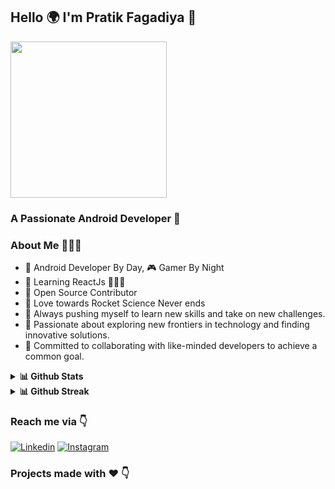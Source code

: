 ## Hello 🌍 I'm Pratik Fagadiya 👋

<a href="https://stackoverflow.com/users/story/12833551"><img src="https://github-readme-stackoverflow.vercel.app/?userID=12833551&theme=dark" height="250"></a>

### A Passionate Android Developer 🚀 

### About Me 🤷🏻‍♂️

* 📱 Android Developer By Day, 🎮 Gamer By Night
* 📱 Learning ReactJs 🦹🏻‍♂️ 
* 📝 Open Source Contributor
* 🚀 Love towards Rocket Science Never ends
* 🌟 Always pushing myself to learn new skills and take on new challenges.
* 🚀 Passionate about exploring new frontiers in technology and finding innovative solutions.
* 🤝 Committed to collaborating with like-minded developers to achieve a common goal.

<details>
  <summary><b>📊 Github Stats</b></summary>
  <p align="center"> <img src="https://github-readme-stats.vercel.app/api?username=pratikfagadiya&theme=graywhite&count_private=true&show_icons=true&include_all_commits=true" alt="Pratik Fagadiya | Stats" />
</details>
<details>
  <summary><b>📊 Github Streak</b></summary>
  <p align="center"> <img src="http://github-readme-streak-stats.herokuapp.com?user=pratikfagadiya&theme=graywhite&hide_border=true" alt="Pratik Fagadiya | Streak" />
</details>
  
 
### Reach me via 👇

[![Linkedin](https://img.shields.io/badge/LinkedIn-blue.svg?style=for-the-badge&logo=linkedin)](https://www.linkedin.com/in/pratikfagadiya/)
[![Instagram](https://img.shields.io/badge/Instagram-gray.svg?style=for-the-badge&logo=instagram)](https://www.instagram.com/patrik.codes/)



### Projects made with ❤️ 👇
